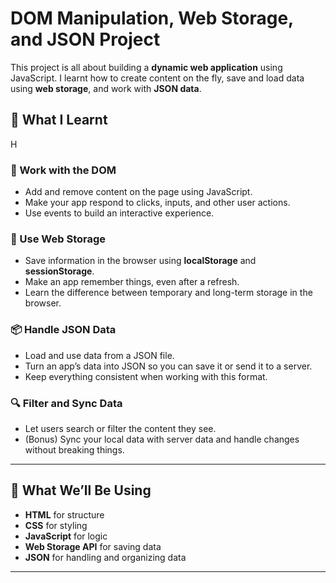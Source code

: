 # DOM Manipulation, Web Storage, and JSON Project
 
This project is all about building a **dynamic web application** using JavaScript. I learnt how to create content on the fly, save and load data using **web storage**, and work with **JSON data**.



## 🎯 What I Learnt

H

### 🧩 Work with the DOM
- Add and remove content on the page using JavaScript.
- Make your app respond to clicks, inputs, and other user actions.
- Use events to build an interactive experience.

### 💾 Use Web Storage
- Save information in the browser using **localStorage** and **sessionStorage**.
- Make an app remember things, even after a refresh.
- Learn the difference between temporary and long-term storage in the browser.

### 📦 Handle JSON Data
- Load and use data from a JSON file.
- Turn an app’s data into JSON so you can save it or send it to a server.
- Keep everything consistent when working with this format.

### 🔍 Filter and Sync Data
- Let users search or filter the content they see.
- (Bonus) Sync your local data with server data and handle changes without breaking things.

---

## 🧰 What We’ll Be Using

- **HTML** for structure  
- **CSS** for styling  
- **JavaScript** for logic  
- **Web Storage API** for saving data  
- **JSON** for handling and organizing data  

---



